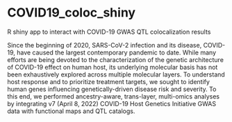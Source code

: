 # COVID19_coloc_shiny
R shiny app to interact with COVID-19 GWAS QTL colocalization results


Since the beginning of 2020, SARS-CoV-2 infection and its disease, COVID-19, have caused the largest contemporary pandemic to date. While many efforts are being devoted to the characterization of the genetic architecture of COVID-19 effect on human host, its underlying molecular basis has not been exhaustively explored across multiple molecular layers. To understand host response and to prioritize treatment targets, we sought to identify human genes influencing genetically-driven disease risk and severity. To this end, we performed ancestry-aware, trans-layer, multi-omics analyses by integrating v7 (April 8, 2022) COVID-19 Host Genetics Initiative GWAS data with functional maps and QTL catalogs.
